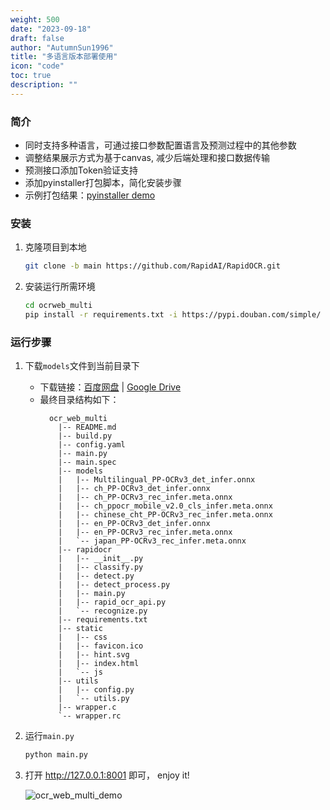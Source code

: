 ```yaml
---
weight: 500
date: "2023-09-18"
draft: false
author: "AutumnSun1996"
title: "多语言版本部署使用"
icon: "code"
toc: true
description: ""
---
```


### 简介
- 同时支持多种语言，可通过接口参数配置语言及预测过程中的其他参数
- 调整结果展示方式为基于canvas, 减少后端处理和接口数据传输
- 预测接口添加Token验证支持
- 添加pyinstaller打包脚本，简化安装步骤
- 示例打包结果：[pyinstaller demo](https://github.com/AutumnSun1996/RapidOCR/releases/tag/v1.1.1-ocrweb-multi)

### 安装
1. 克隆项目到本地
    ```bash {linenos=table}
    git clone -b main https://github.com/RapidAI/RapidOCR.git
    ```
2. 安装运行所需环境
    ```bash {linenos=table}
    cd ocrweb_multi
    pip install -r requirements.txt -i https://pypi.douban.com/simple/
    ```

### 运行步骤
1. 下载`models`文件到当前目录下
    - 下载链接：[百度网盘](https://pan.baidu.com/s/1Z3v34wu0tE6lBndYyP0xOg?pwd=6urq) | [Google Drive](https://drive.google.com/drive/folders/1HZUzGplq_47xKmDVtplwrMmIjoHm7uKo?usp=sharing)
    - 最终目录结构如下：
      ```text {linenos=table}
        ocr_web_multi
          |-- README.md
          |-- build.py
          |-- config.yaml
          |-- main.py
          |-- main.spec
          |-- models
          |   |-- Multilingual_PP-OCRv3_det_infer.onnx
          |   |-- ch_PP-OCRv3_det_infer.onnx
          |   |-- ch_PP-OCRv3_rec_infer.meta.onnx
          |   |-- ch_ppocr_mobile_v2.0_cls_infer.meta.onnx
          |   |-- chinese_cht_PP-OCRv3_rec_infer.meta.onnx
          |   |-- en_PP-OCRv3_det_infer.onnx
          |   |-- en_PP-OCRv3_rec_infer.meta.onnx
          |   `-- japan_PP-OCRv3_rec_infer.meta.onnx
          |-- rapidocr
          |   |-- __init__.py
          |   |-- classify.py
          |   |-- detect.py
          |   |-- detect_process.py
          |   |-- main.py
          |   |-- rapid_ocr_api.py
          |   `-- recognize.py
          |-- requirements.txt
          |-- static
          |   |-- css
          |   |-- favicon.ico
          |   |-- hint.svg
          |   |-- index.html
          |   `-- js
          |-- utils
          |   |-- config.py
          |   `-- utils.py
          |-- wrapper.c
          `-- wrapper.rc
      ```
2. 运行`main.py`
    ```bash {linenos=table}
    python main.py
    ```
3. 打开 http://127.0.0.1:8001 即可， enjoy it!

   ![ocr_web_multi_demo](https://raw.githubusercontent.com/RapidAI/RapidOCR/main/ocrweb_multi/assets/ocr_web_multi.jpg)
